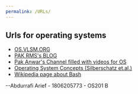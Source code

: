 ```yaml
---
permalink: /URLs/
---
```


## Urls for operating systems
* [OS.VLSM.ORG](https://os.vlsm.org/)
* [PAK RMS's BLOG](https://rahmatm.samik-ibrahim.vlsm.org/)
* [Pak Anwar's Channel filled with videos for OS](https://www.youtube.com/channel/UCi3sVI10RtRaVWuq1SOVaSg)
* [Operating System Concepts (Silberschatz et.al.)](https://codex.cs.yale.edu/avi/os-book/)
* [Wikipedia page about Bash](https://en.wikipedia.org/wiki/Bash_(Unix_shell))

--Abdurrafi Arief - 1806205773 - OS201 B